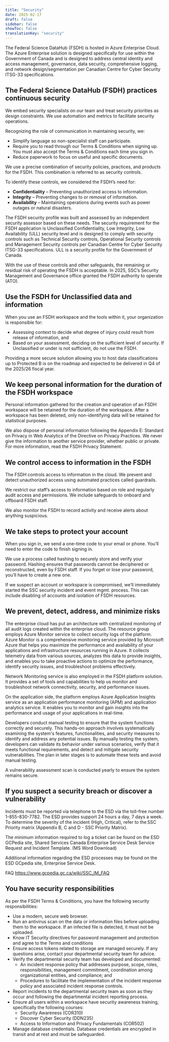 ```yaml
---
title: "Security"
date: 2025-02-17
draft: false
sidebar: false
showToc: false
translationKey: "security"
---
```


The Federal Science DataHub (FSDH) is hosted in Azure Enterprise Cloud. The Azure Enterprise solution is designed specifically for use within the Government of Canada and is designed to address central identity and access management, governance, data security, comprehensive logging, and network design/segmentation per Canadian Centre for Cyber Security ITSG-33 specifications. 

## The Federal Science DataHub (FSDH) practices continuous security 

We embed security specialists on our team and treat security priorities as design constraints. We use automation and metrics to facilitate security operations.  

Recognizing the role of communication in maintaining security, we: 

- Simplify language so non-specialist staff can participate. 
- Require you to read through our Terms & Conditions when signing up. You must also accept the Terms & Conditions each time you sign in. 
- Reduce paperwork to focus on useful and specific documents. 

We use a precise combination of security policies, practices, and products for the FSDH. This combination is referred to as security controls. 

To identify these controls, we considered the FSDH’s need for: 

- **Confidentiality** – Preventing unauthorized access to information. 
- **Integrity** – Preventing changes to or removal of information. 
- **Availability** – Maintaining operations during events such as power outages or natural disasters.  

The FSDH security profile was built and assessed by an independent security assessor based on these needs. The security requirement for the FSDH application is Unclassified Confidentiality, Low Integrity, Low Availability (ULL) security level and is designed to comply with security controls such as Technical Security controls, Operational Security controls and Management Security controls per Canadian Centre for Cyber Security ITSG-33 specifications. ULL is a security profile for the Government of Canada.  

With the use of these controls and other safeguards, the remaining or residual risk of operating the FSDH is acceptable. In 2025, SSC’s Security Management and Governance office granted the FSDH authority to operate (ATO). 

## Use the FSDH for Unclassified data and information 

When you use an FSDH workspace and the tools within it, your organization is responsible for: 

- Assessing context to decide what degree of injury could result from release of information, and 
- Based on your assessment, deciding on the sufficient level of security. If Unclassified or under is not sufficient, do not use the FSDH. 

Providing a more secure solution allowing you to host data classifications up to Protected B is on the roadmap and expected to be delivered in Q4 of the 2025/26 fiscal year. 

## We keep personal information for the duration of the FSDH workspace 

Personal information gathered for the creation and operation of an FSDH workspace will be retained for the duration of the workspace. After a workspace has been deleted, only non-identifying data will be retained for statistical purposes. 

We also dispose of personal information following the Appendix E: Standard on Privacy in Web Analytics of the Directive on Privacy Practices. We never give the information to another service provider, whether public or private. For more information, read the <gcds-link href="/about/privacy" variant="light" class="hydrated">FSDH Privacy Statement</gcds-link>. 

## We control access to information in the FSDH 

The FSDH controls access to information in the cloud. We prevent and detect unauthorized access using automated practices called guardrails.  

We restrict our staff’s access to information based on role and regularly audit access and permissions. We include safeguards to onboard and offboard FSDH staff. 

We also monitor the FSDH to record activity and receive alerts about anything suspicious. 

## We take steps to protect your account 

When you sign in, we send a one-time code to your email or phone. You’ll need to enter the code to finish signing in. 

We use a process called hashing to securely store and verify your password. Hashing ensures that passwords cannot be deciphered or reconstructed, even by FSDH staff. If you forget or lose your password, you’ll have to create a new one. 

If we suspect an account or workspace is compromised, we’ll immediately started the SSC security incident and event mgmt. process. This can include disabling of accounts and isolation of FSDH resources. 

## We prevent, detect, address, and minimize risks 

The enterprise cloud has put an architecture with centralized monitoring of all audit logs created within the enterprise cloud. The resource group employs Azure Monitor service to collect security logs of the platform. Azure Monitor is a comprehensive monitoring service provided by Microsoft Azure that helps you maximize the performance and availability of your applications and infrastructure resources running in Azure. It collects telemetry data from various sources, analyzes this data to provide insights, and enables you to take proactive actions to optimize the performance, identify security issues, and troubleshoot problems effectively.  

Network Monitoring service is also employed in the FSDH platform solution. It provides a set of tools and capabilities to help us monitor and troubleshoot network connectivity, security, and performance issues.  

On the application side, the platform employs Azure Application Insights service as an application performance monitoring (APM) and application analytics service. It enables you to monitor and gain insights into the performance and usage of your applications in real-time.  

Developers conduct manual testing to ensure that the system functions correctly and securely. This hands-on approach involves systematically examining the system's features, functionalities, and security measures to identify and address any potential issues. By manually testing the system, developers can validate its behavior under various scenarios, verify that it meets functional requirements, and detect and mitigate security vulnerabilities. The plan in later stages is to automate these tests and avoid manual testing.  

A vulnerability assessment scan is conducted yearly to ensure the system remains secure.  

## If you suspect a security breach or discover a vulnerability 

Incidents must be reported via telephone to the ESD via the toll-free number 1-855-830-7782. The ESD provides support 24 hours a day, 7 days a week. To determine the severity of the incident (High, Critical), refer to the SSC Priority matrix (Appendix B, C and D - SSC Priority Matrix).  

The minimum information required to log a ticket can be found on the ESD GCPedia site, Shared Services Canada Enterprise Service Desk Service Request and Incident Template. (MS Word Download)  

Additional information regarding the ESD processes may be found on the ESD GCpedia site, Enterprise Service Desk.  

FAQ https://www.gcpedia.gc.ca/wiki/SSC_IM_FAQ 

## You have security responsibilities 

As per the FSDH Terms & Conditions, you have the following security responsibilities: 

- Use a modern, secure web browser.  
- Run an antivirus scan on the data or information files before uploading them to the workspace. If an infected file is detected, it must not be uploaded. 
- Know IT Security directives for password management and protection and agree to the Terms and conditions 
- Ensure access tokens related to storage are managed securely. If any questions arise, contact your departmental security team for advice.  
- Verify the departmental security team has developed and documented:  
   - An incident response policy that addresses purpose, scope, roles, responsibilities, management commitment, coordination among organizational entities, and compliance; and  
   - Procedures to facilitate the implementation of the incident response policy and associated incident response controls.  
- Report incidents to the departmental security team as soon as they occur and following the departmental incident reporting process.  
- Ensure all users within a workspace have security awareness training, specifically the following courses:  
   - Security Awareness (COR310) 
   - Discover Cyber Security (DDN235) 
   - Access to Information and Privacy Fundamentals (COR502)  
- Manage database credentials. Database credentials are encrypted in transit and at rest and must be safeguarded. 